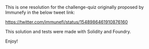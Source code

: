 This is one resolution for the challenge-quiz originally proposed by Immunefy in the below tweet link:

https://twitter.com/immunefi/status/1548986461910876160

This solution and tests were made with Solidity and Foundry.

Enjoy!